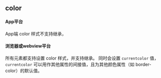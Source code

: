 ## color


<!-- CSSJSON.color.description -->

<!-- CSSJSON.color.syntax -->

<!-- CSSJSON.color.values -->

<!-- CSSJSON.color.defaultValue -->

<!-- CSSJSON.color.unixTags -->

<!-- CSSJSON.color.compatibility -->

<!-- CSSJSON.color.example -->

#### App平台
App端 color 样式不支持继承，

#### 浏览器或webview平台
所有元素都支持设置 color 样式，并支持继承。
同时会设置 `currentcolor` 值，`currentcolor` 可以用作其他属性的间接值，且为其他颜色属性（如 border-color）的默认值。

<!-- CSSJSON.color.reference -->

